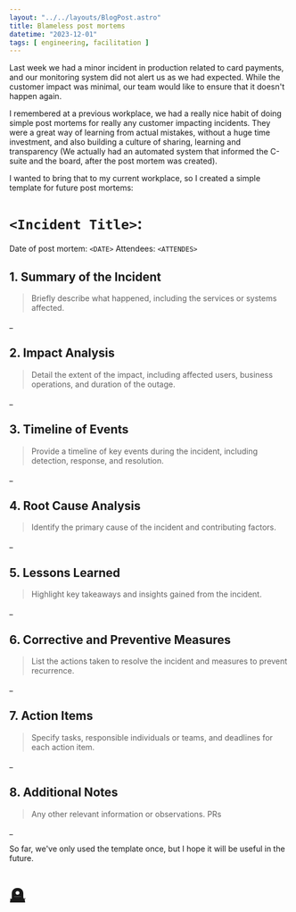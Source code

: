 ```yaml
---
layout: "../../layouts/BlogPost.astro"
title: Blameless post mortems
datetime: "2023-12-01"
tags: [ engineering, facilitation ]
---
```


Last week we had a minor incident in production related to card payments, and our monitoring system did not alert us as we had expected. 
While the customer impact was minimal, our team would like to ensure that it doesn't happen again.

I remembered at a previous workplace, we had a really nice habit of doing simple post mortems for really any customer impacting incidents. They were a great way of learning from actual mistakes, without a huge time investment, and also building a culture of sharing, learning and transparency (We actually had an automated system that informed the C-suite and the board, after the post mortem was created). 

I wanted to bring that to my current workplace, so I created a simple template for future post mortems:

# `<Incident Title>`:
Date of post mortem: `<DATE>`
Attendees: `<ATTENDES>`

## 1. Summary of the Incident
> Briefly describe what happened, including the services or systems affected.

_

## 2. Impact Analysis
> Detail the extent of the impact, including affected users, business operations, and duration of the outage.

_

## 3. Timeline of Events
> Provide a timeline of key events during the incident, including detection, response, and resolution.

_

## 4. Root Cause Analysis
> Identify the primary cause of the incident and contributing factors.

_

## 5. Lessons Learned
> Highlight key takeaways and insights gained from the incident.

_

## 6. Corrective and Preventive Measures
> List the actions taken to resolve the incident and measures to prevent recurrence.

_

## 7. Action Items
> Specify tasks, responsible individuals or teams, and deadlines for each action item.

_

## 8. Additional Notes
> Any other relevant information or observations. PRs

_

So far, we've only used the template once, but I hope it will be useful in the future.

# 🪦